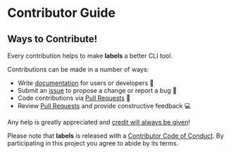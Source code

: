 # Contributor Guide

## Ways to Contribute!

Every contribution helps to make **labels** a better CLI tool.

Contributions can be made in a number of ways:

- Write [documentation][readme] for users or developers 📝
- Submit an [issue][new issue] to propose a change or report a bug 🐛
- Code contributions via [Pull Requests][new pull request] 🚀
- Review [Pull Requests][pull requests] and provide constructive feedback 💻

Any help is greatly appreciated and [credit will always be given][community]!

Please note that **labels** is released with a [Contributor Code of
Conduct][code of conduct]. By participating in this project you agree to
abide by its terms.

[readme]: https://github.com/hackebrot/labels/blob/master/README.md
[new issue]: https://github.com/hackebrot/labels/issues/new/choose
[new pull request]: https://github.com/hackebrot/labels/compare
[pull requests]: https://github.com/hackebrot/labels/pulls
[code of conduct]: /.github/CODE_OF_CONDUCT.md
[community]: /COMMUNITY.md
